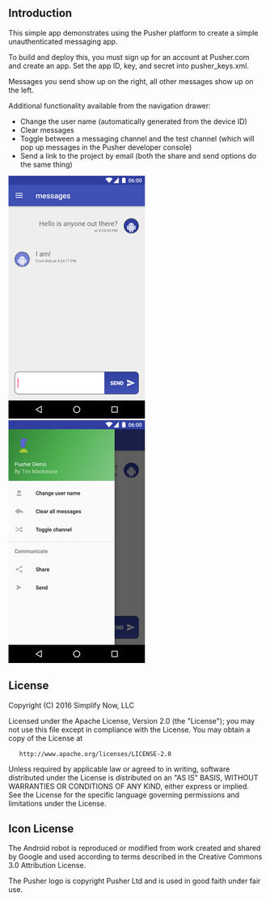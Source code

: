 
Introduction
------------
This simple app demonstrates using the Pusher platform to create a simple unauthenticated messaging app.

To build and deploy this, you must sign up for an account at Pusher.com and create an app.  Set the app ID, key, and secret into pusher_keys.xml.

Messages you send show up on the right, all other messages show up on the left.

Additional functionality available from the navigation drawer:
* Change the user name (automatically generated from the device ID)
* Clear messages
* Toggle between a messaging channel and the test channel (which will pop up messages in the Pusher developer console)
* Send a link to the project by email (both the share and send options do the same thing)

![VoiceNote](https://github.com/TimMackenzie/pusher-demo/raw/master/pusher-demo-screenshot-1.png)    ![VoiceNote](https://github.com/TimMackenzie/pusher-demo/raw/master/pusher-demo-screenshot-2.png)


License
------------
  Copyright (C) 2016 Simplify Now, LLC
 
  Licensed under the Apache License, Version 2.0 (the "License");
  you may not use this file except in compliance with the License.
  You may obtain a copy of the License at
 
       http://www.apache.org/licenses/LICENSE-2.0
 
  Unless required by applicable law or agreed to in writing, software
  distributed under the License is distributed on an "AS IS" BASIS,
  WITHOUT WARRANTIES OR CONDITIONS OF ANY KIND, either express or implied.
  See the License for the specific language governing permissions and
  limitations under the License.


Icon License
------------
The Android robot is reproduced or modified from work created and shared by Google and used according to terms described in the Creative Commons 3.0 Attribution License.

The Pusher logo is copyright Pusher Ltd and is used in good faith under fair use.
